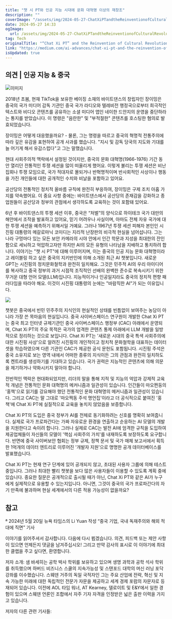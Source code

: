 ```yaml
---
title: "챗 시 PT와 인공 지능 시대에 문화 대혁명 이상의 재창조"
description: ""
coverImage: "/assets/img/2024-05-27-ChatXiPTandtheReinventionofCulturalRevolutionIdealsintheAgeofArtificialIntelligence_0.png"
date: 2024-05-27 14:33
ogImage:
  url: /assets/img/2024-05-27-ChatXiPTandtheReinventionofCulturalRevolutionIdealsintheAgeofArtificialIntelligence_0.png
tag: Tech
originalTitle: "“Chat Xi PT” and the Reinvention of Cultural Revolution Ideals in the Age of Artificial Intelligence"
link: "https://medium.com/ai-advances/chat-xi-pt-and-the-reinvention-of-cultural-revolution-ideals-in-the-age-of-artificial-617425e970a3"
isUpdated: true
---
```


## 의견 | 인공 지능 & 중국

![이미지](/assets/img/2024-05-27-ChatXiPTandtheReinventionofCulturalRevolutionIdealsintheAgeofArtificialIntelligence_0.png)

2018년 초봄, 현재 TikTok을 보유한 베이징 소재의 바이트댄스의 창립자인 장이밍은 중국의 국가 미디어 감독 기관인 중국 국가 라디오와 텔레비전 행정국으로부터 희극적인 텍스트와 비디오 콘텐츠를 공유하는 소셜 미디어 앱인 네이한 드안지의 운영을 중단하라는 통지를 받았습니다. 이 명령은 "음란한" 및 "부적절한" 콘텐츠를 호스팅한 혐의로 발효되었습니다.

장이밍은 어떻게 대응했을까요? - 물론, 그는 명령을 따르고 중국의 혁명적 전통주의에 따라 깊은 유감을 표현하여 공개 사과를 했습니다. "지시 및 감독 당국의 지도와 기대를 늘 어기게 해서 유감스럽다"고 그는 말했습니다.

<!-- cozy-coder - 수평 -->

<ins class="adsbygoogle"
     style="display:block"
     data-ad-client="ca-pub-4877378276818686"
     data-ad-slot="1107185301"
     data-ad-format="auto"
     data-full-width-responsive="true"></ins>

<script>
     (adsbygoogle = window.adsbygoogle || []).push({});
</script>

현대 사회주의적 맥락에서 설정된 것이지만, 중국의 문화 대혁명(1966-1976) 기간 동안 열리던 전통적인 투쟁 세션을 많이 떠올리게 했어요. 이렇게 불리는 투쟁 세션은 비난 집회나 투쟁 모임으로, 국가 적대자로 몰되거나 반혁명적이며 반사회적인 사상이나 행동을 가진 개인들에 대한 공개적인 수치와 비날을 포함하고 있어요.

공산당의 전통적인 정치적 올바름 규칙에 완전히 부응하여, 장이밍은 구제 조치 아홉 가지를 약속했어요. 이 중요 사항 중에는: 바이트댄스에서 공산당의 존재감을 강화하고 종업원들이 공산당과 정부의 관점에서 생각하도록 교육하는 것이 포함돼 있어요.

6년 후 바이트댄스의 투쟁 세션 이후, 중국은 “처벌”의 양식으로 하이테크 국가 대만의 해안에서 조작을 발표하고 있어요, 믿기 어려우나 사실이며, 아마도 전체 자유 국가에 대한 투쟁 세션을 예측하기 위해서일 거예요. 그러나 1967년 투쟁 세션 피해자 본인인 시진핑 대통령의 메갈로마닉 코미디는 지리적 난장판의 비극적 현실을 넘어섭니다. 그는 나라 구멍마다 있는 모든 보안 카메라의 시야 안에서 인간 학문과 지성을 최대한의 잔인함으로 세뇌하고 억압하고자만 하지만 AI의 모든 유형의 나타남을 지배하고 통치하려 합니다. 이야기는 "챗 시 PT"에 대해 이루어지며, 이는 중국의 인공 지능 문화 대혁명이라고 레이블링 하고 싶은 중국의 지키반인에 의해 소개된 최근 AI 챗봇입니다. 새로운 GPT는 시진핑의 정치문화철학과 완전히 일치해요. 그것은 민주적 AI의 우리 아이디어를 복사하고 중국 정부의 과거 시점적 조직적인 선배의 완벽한 준수로 복속시키기 위한 무거운 대형 언어 모델(LLM)입니다. 지능적이거나 인공일지라도 중국의 정치적 편향 패러다임을 따라야 해요. 이것이 시진핑 대통령의 눈에는 "바람직한 AI"가 되는 이유입니다.

<!-- cozy-coder - 수평 -->

<ins class="adsbygoogle"
     style="display:block"
     data-ad-client="ca-pub-4877378276818686"
     data-ad-slot="1107185301"
     data-ad-format="auto"
     data-full-width-responsive="true"></ins>

<script>
     (adsbygoogle = window.adsbygoogle || []).push({});
</script>

<img src="/assets/img/2024-05-27-ChatXiPTandtheReinventionofCulturalRevolutionIdealsintheAgeofArtificialIntelligence_2.png" />

챗봇은 중국에서 빈민 민주주의 지식인의 현실적인 상태를 빈틈없이 보여주는 농담이 아니라 가장 쓴 목마음의 현실입니다. 중국 사이버스페이스 연구원이 개발한 Chat Xi PT는 중국 최고 인터넷 규제기관인 중국 사이버스페이스 행정부 (CAC) 아래에서 운영되며, Chat Xi PT의 주요 목적은 국가의 엄격한 콘텐츠 통제 아래에서 LLM 개발을 일방적으로 정리하는 것으로 보입니다. Chat Xi PT는 '새로운 시대의 중국 특색 사회주의에 대한 시진핑 사상'으로 알려진 시진핑의 개인적이고 정치적 문화철학을 대표하는 데이터셋을 학습하였으며 다른 기관인 CAC가 제공한 공식 문헌도 포함됩니다. 시진핑 주석은 중국 소유지로 보는 영역 내에서 어떠한 종류의 지식이든 그의 관점과 완전히 일치하도록 켄트라를 생성하기를 기대하고 있습니다. 국가 권력은 지능적인 콘텐츠에 의해 의문을 제기하거나 약화시키지 말아야 합니다.

전반적인 맥락은 현대화되었지만, 리더의 말을 통해 지적 및 지능의 억압과 강제적 교육적 개념은 전통적인 문화 대혁명의 메커니즘과 일관성이 있습니다. 인간들이 마오쩐둥의 '홍책'으로 읽기를 강요해야 했던 전통적인 문화 대혁명의 메커니즘과 일관성이 있습니다. 그리고 CAC는 말 그대로 '마오쩍동 주석 명언집'이라고 더 공식적으로 붙여진 '홍책'에 Chat Xi PT에 실질적으로 교육을 놓치지 않았음을 보증합니다.

Chat Xi PT의 도입은 중국 정부가 AI를 전체로 동기화하려는 신호를 명확히 보여줍니다. 실제로 국가 프로파간다는 가짜 자유로운 환경을 연출하고 순응하는 AI 모델의 개발을 지원한다고 속이려 합니다. 그러나 실제로 CAC는 발전 AI에 엄격한 규칙을 도입하여 제공업체들이 자신들의 모델이 '핵심 사회주의 가치'를 내재하도록 보장하도록 요구합니다. 반면에 중국 사이버보안 협회는 정부 규제, 정책 문서 및 국가 매체 보고서에서 획득한 1억개의 데이터 엔트리로 이루어진 '개발자 지원'으로 명명한 공개 데이터베이스를 발표했습니다.

<!-- cozy-coder - 수평 -->

<ins class="adsbygoogle"
     style="display:block"
     data-ad-client="ca-pub-4877378276818686"
     data-ad-slot="1107185301"
     data-ad-format="auto"
     data-full-width-responsive="true"></ins>

<script>
     (adsbygoogle = window.adsbygoogle || []).push({});
</script>

Chat Xi PT는 현재 연구 단계에 있어 공개되지 않고, 초대된 사용자 그룹에 의해 테스트 중입니다. 그러나 최대한 빨리 챗봇을 보다 많은 사용자들이 이용할 수 있도록 계획 중에 있습니다. 중요한 질문은 공개적으로 출시될 때가 아닌, Chat Xi PT와 같은 AI가 누구에게 실제적으로 유용할 수 있는지입니다. 아니면, 그것이 중국의 국가 프로파간다의 자기 만족에 불과하며 현실 세계에서의 다른 적용 가능성이 없을까요?

## 참고

ª 2024년 5월 20일 뉴욕 타임스의 Li Yuan 작성 “중국 기업, 국내 독재주의와 해외 적대에 직면” 기사

이야기를 읽어주셔서 감사합니다. 다음에 다시 뵙겠습니다. 의견, 피드백 또는 제안 사항이 있으면 언제든지 댓글을 남겨주십시오! 그리고 만약 감사의 표시로 이 이야기에 최대한 클랩을 주고 싶다면, 환영합니다.

<!-- cozy-coder - 수평 -->

<ins class="adsbygoogle"
     style="display:block"
     data-ad-client="ca-pub-4877378276818686"
     data-ad-slot="1107185301"
     data-ad-format="auto"
     data-full-width-responsive="true"></ins>

<script>
     (adsbygoogle = window.adsbygoogle || []).push({});
</script>

저자 소개: 샘 바세히는 공학 박사 학위를 보유하고 있으며 생명 과학과 공학 석사 학위를 취득했으며 하버드 비즈니스 스쿨의 지속가능성 및 스탠포드 대학의 머신 러닝 포닥 강좌를 이수했습니다. 스웨덴 거주의 독일 국적자인 그는 주요 산업에 전략, 혁신 및 지속 가능한 미래에 대한 독립적인 전문가 자문을 제공하고 세계 경제 포럼의 자문자로 등재되어 있습니다. 이전에 AOL 타임 워너, AT Kearney, 델로이트 및 E&Y에서 일한 경험이 있으며 스웨덴 언론인 조합에서 자주 기자 자격을 인정받은 넓은 출판 이력을 가지고 있습니다.

저자의 다른 관련 기사들:
